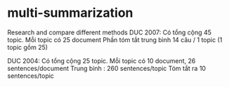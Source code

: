# multi-summarization
Research and compare different methods
DUC 2007:
Có tổng cộng 45 topic.
Mỗi topic có 25 document
Phần tóm tắt trung bình 14 câu / 1 topic (1 topic gồm 25)

DUC 2004:
Có tổng cộng 25 topic.
Mỗi topic có 10 document, 26 sentences/document
Trung bình : 260 sentences/topic 
Tóm tắt ra 10 sentences/topic 